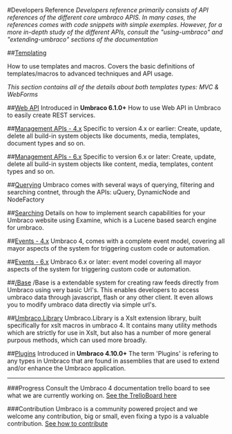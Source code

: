 #Developers Reference
_Developers reference primarily consists of API references of the different core umbraco APIS. In many cases, the references comes with code snippets with simple exemples. However, for a more in-depth study of the different APIs, consult the "using-umbraco" and "extending-umbraco" sections of the documentation_ 

##[Templating](Templating/index.md)

How to use templates and macros. Covers the basic definitions of templates/macros to advanced techniques and API usage.

*This section contains all of the details about both templates types: MVC & WebForms* 

##[Web API](WebApi/index.md) 
Introduced in **Umbraco 6.1.0+**
How to use Web API in Umbraco to easily create REST services.

##[Management APIs - 4.x](Management/index.md)
Specific to version 4.x or earlier: Create, update, delete all build-in system objects like documents, media, templates, document types and so on. 

##[Management APIs - 6.x](Management-v6/index.md)
Specific to version 6.x or later: Create, update, delete all build-in system objects like content, media, templates, content types and so on. 

##[Querying](Querying/index.md)
Umbraco comes with several ways of querying, filtering and searching contnet, through the APIs: uQuery, DynamicNode and NodeFactory

##[Searching](Searching/index.md)
Details on how to implement search capabilities for your Umbraco website using Examine, which is a Lucene based search engine for umbraco.

##[Events - 4.x](Events/index.md)
Umbraco 4, comes with a complete event model, covering all mayor aspects of the system for triggering custom code or automation.  

##[Events - 6.x](Events-v6/index.md)
Umbraco 6.x or later: event model covering all mayor aspects of the system for triggering custom code or automation.  

##[/Base](Api/Base/Index.md)
/Base is a extendable system for creating raw feeds directly from Umbraco using very basic Url's. This enables developers to access umbraco data through javascript, flash or any other client. It even allows you to modify umbraco data directly via simple url's.

##[Umbraco.Library](Api/UmbracoLibrary/index.md)
Umbraco.Library is a Xslt extension library, built specifically for xslt macros in umbraco 4. It contains many utility methods which are strictly for use in Xslt, but also has a number of more general purpous methods, which can used more broadly.

##[Plugins](Plugins/index.md) 
Introduced in **Umbraco 4.10.0+**
The term 'Plugins' is refering to any types in Umbraco that are found in assemblies that are used to extend and/or enhance the Umbraco application.

---

###Progress
Consult the Umbraco 4 documentation trello board to see what we are currently working on.
[See the TrelloBoard here](https://trello.com/board/umbraco-4-documentation/4fdb02df8fc3ef067e809e95)

###Contribution
Umbraco is a community powered project and we welcome any contribution, big or small, even fixing a typo is a valuable contribution.
[See how to contribute](https://github.com/umbraco/Umbraco4Docs) 
